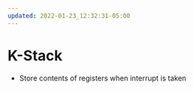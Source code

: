 ```yaml
---
updated: 2022-01-23_12:32:31-05:00
---
```

# K-Stack

* Store contents of registers when interrupt is taken